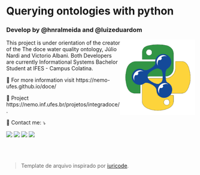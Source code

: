# Querying ontologies with python
### Develop by @hnralmeida and @luizeduardom
<img src="https://github.com/hnralmeida/hnralmeida/blob/main/rdflib.png" min-width="200px" max-width="200px" width="200px" align="right" alt="RDFlib symbol">

<p align="left"> 
  This project is under orientation of the creator of the The doce water quality ontology, Júlio Nardi and Victorio Albani.
  Both Developers are currently Informational Systems Bachelor Student at IFES - Campus Colatina.
</p>

<p align="left">
  💌 For more information visit https://nemo-ufes.github.io/doce/ 
</p>

<p align="left">
  💼 Project https://nemo.inf.ufes.br/projetos/integradoce/.
</p>

<p align="left">
  🦄 Contact me: ⤵️
</p>

<p align="left">
  <a href="#" alt="Gmail">
  <img src="https://img.shields.io/badge/-Gmail-FF0000?style=flat-square&labelColor=FF0000&logo=gmail&logoColor=white&link=almeida.hnr@gmail.com"/></a>

  <a href="#" alt="Linkedin">
  <img src="https://img.shields.io/badge/-Linkedin-0e76a8?style=flat-square&logo=Linkedin&logoColor=white&link=linkedin.com/in/hnralmeida"/></a>

  <a href="#" alt="Facebook">
  <img src="https://img.shields.io/badge/-Facebook-3b5998?style=flat-square&labelColor=3b5998&logo=facebook&logoColor=white&link=facebook.com/hnralmeida"/></a>

  <a href="#" alt="Instagram">
  <img src="https://img.shields.io/badge/-Instagram-DF0174?style=flat-square&labelColor=DF0174&logo=instagram&logoColor=white&link=intagram.com/hnralmeida"/></a>
  <br>
  <br>
  <br>
</p>  

## 
>  Template de arquivo inspirado por [iuricode](https://github.com/iuricode/readme-template/blob/main/README-profile/iuricode.md).
